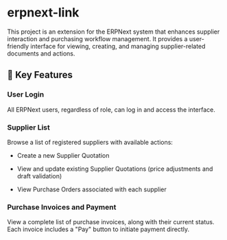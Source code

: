 # erpnext-link

This project is an extension for the ERPNext system that enhances supplier interaction and purchasing workflow management. It provides a user-friendly interface for viewing, creating, and managing supplier-related documents and actions.

## 🔑 Key Features
### User Login
All ERPNext users, regardless of role, can log in and access the interface.

### Supplier List
Browse a list of registered suppliers with available actions:

- Create a new Supplier Quotation

- View and update existing Supplier Quotations (price adjustments and draft validation)

- View Purchase Orders associated with each supplier

### Purchase Invoices and Payment
View a complete list of purchase invoices, along with their current status. Each invoice includes a "Pay" button to initiate payment directly.
